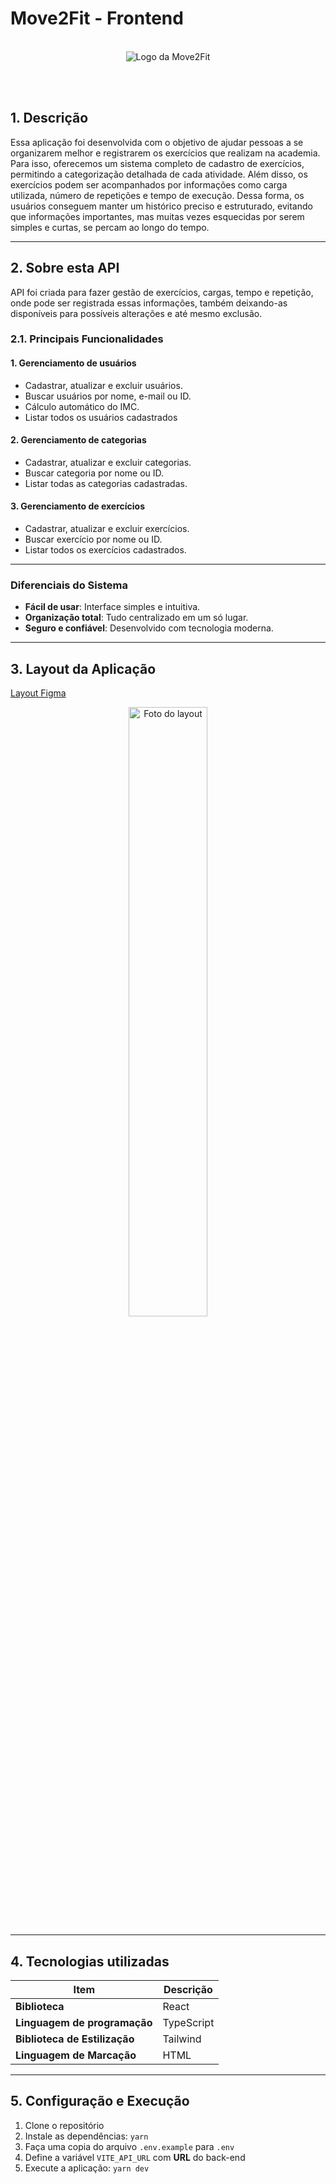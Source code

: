 # Move2Fit - Frontend

<br />

<div align="center">
    <img src="" alt="Logo da Move2Fit"/>
</div>

<br /> <br />

## 1. Descrição

Essa aplicação foi desenvolvida com o objetivo de ajudar pessoas a se organizarem melhor e registrarem os exercícios que realizam na academia. Para isso, oferecemos um sistema completo de cadastro de exercícios, permitindo a categorização detalhada de cada atividade. Além disso, os exercícios podem ser acompanhados por informações como carga utilizada, número de repetições e tempo de execução. Dessa forma, os usuários conseguem manter um histórico preciso e estruturado, evitando que informações importantes, mas muitas vezes esquecidas por serem simples e curtas, se percam ao longo do tempo.

---

## 2. Sobre esta API

API foi criada para fazer gestão de exercícios, cargas, tempo e repetição, onde pode ser registrada essas informações, também deixando-as disponíveis para possíveis alterações e até mesmo exclusão.

### 2.1. Principais Funcionalidades

#### 1. **Gerenciamento de usuários**

- Cadastrar, atualizar e excluir usuários.
- Buscar usuários por nome, e-mail ou ID.
- Cálculo automático do IMC.
- Listar todos os usuários cadastrados

#### 2. **Gerenciamento de categorias**

- Cadastrar, atualizar e excluir categorias.
- Buscar categoria por nome ou ID.
- Listar todas as categorias cadastradas.

#### 3. **Gerenciamento de exercícios**

- Cadastrar, atualizar e excluir exercícios.
- Buscar exercício por nome ou ID.
- Listar todos os exercícios cadastrados.

---

### Diferenciais do Sistema

- **Fácil de usar**: Interface simples e intuitiva.
- **Organização total**: Tudo centralizado em um só lugar.
- **Seguro e confiável**: Desenvolvido com tecnologia moderna.

---

## 3. Layout da Aplicação

[Layout Figma]()

<div align="center">
    <img src="" alt="Foto do layout" width="50%" />
</div>

---

## 4. Tecnologias utilizadas

| Item                          | Descrição  |
| ----------------------------- | ---------- |
| **Biblioteca**                | React      |
| **Linguagem de programação**  | TypeScript |
| **Biblioteca de Estilização** | Tailwind   |
| **Linguagem de Marcação**     | HTML       |

---

## 5. Configuração e Execução

1. Clone o repositório
2. Instale as dependências: `yarn`
3. Faça uma copia do arquivo `.env.example` para `.env`
4. Define a variável `VITE_API_URL` com **URL** do back-end
3. Execute a aplicação: `yarn dev`
